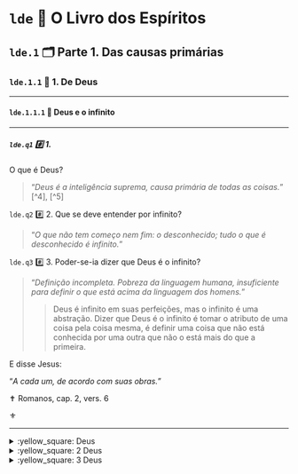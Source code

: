 
# `lde` :notebook_with_decorative_cover: O Livro dos Espíritos


## `lde.1` :card_index_dividers: Parte 1. Das causas primárias


### `lde.1.1` :bookmark_tabs: 1. De Deus
---


#### `lde.1.1.1` :page_with_curl: Deus e o infinito
---


##### <code>lde.q1</code> :hash: 1.
O que é Deus?

> “_Deus é a inteligência suprema, causa primária de todas as coisas._” [^4], [^5]


<a name="lde-q2"><code>lde.q2</code></a> :hash: 2. Que se deve entender por infinito?

> “_O que não tem começo nem fim: o desconhecido; tudo o que é desconhecido é infinito._”


<a name="lde-q3"><code>lde.q3</code></a> :hash: 3. Poder-se-ia dizer que Deus é o infinito?

> “_Definição incompleta. Pobreza da linguagem humana, insuficiente para definir o que está acima da linguagem dos homens._”
>
> > Deus é infinito em suas perfeições, mas o infinito é uma abstração. Dizer que Deus é o infinito é tomar o atributo de uma coisa pela coisa mesma, é definir uma coisa que não está conhecida por uma outra que não o está mais do que a primeira.


E disse Jesus: 

“_A cada um, de acordo com suas obras._”

✝️ Romanos, cap. 2, vers. 6

:fleur_de_lis:

---
<details><summary>:yellow_square: Deus</summary>

amor de – `lde.q126`

atos humanos e – `lde.q964`

atributos de – `lde.q13`, `lde.q16`

auxílio de – `lde.q964`

bondade e – `lde.q1009`

cada pessoa e – `lde.q963`

cepa como emblema do trabalho de – 

conceito de – <a href="#lde-q1">lde.q1</a>, `lde.q668`

criação de espíritos e – `lde.q115`

criação de espíritos e atributos de – `lde.q131`

Espírito e – `lde.q77`

ideias humanas de – `lde.q13`

igualdade de direitos perante – `lde.q878a`

infinito e – <a href="#lde-q3"><code>lde.q3</code></a>

intervenção de – `lde.q963`

julgamento de – `lde.q670`, `lde.q672`

justiça divina e – `lde.q964`

lacuna entre o homem e – `lde.0.2.17`

leis de – `lde.q964`, <a href="#lde-q2"><code>lde.q2</code></a>

mensageiros de – `lde.q562a`

missão dos espíritos e – `lde.q569`

natureza íntima de – `lde.q10`, `lde.q11`

onisciência de – `lde.q616`

oração sincera e – `lde.q672`

penas eternas e – `lde.q1009`

percepção, pelos espíritos, de – `lde.q244`

posição dos homens perante – `lde.q654`

presciência de – `lde.q579`

provas da existência de – `lde.q4` a `lde.q9`

sentimento da existência de – `lde.q221`

trabalho de – `lde.q21`

universalidade de sentimento da existência de – `lde.q6`

Universo e – `lde.q38`
</details>

<details><summary>:yellow_square:  2 Deus</summary>
niverso e – `lde.q38`
</details>

<details><summary>:yellow_square: 3 Deus</summary>
niverso e – `lde.q38`
</details>
